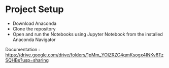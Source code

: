 # Project Setup
- Download Anaconda
- Clone the repository
- Open and run the Notebooks using Jupyter Notebook from the installed Anaconda Navigator

Documentation : https://drive.google.com/drive/folders/1pMm_YOIZRZC4qmKsogx4INKv6TzSQHBs?usp=sharing
